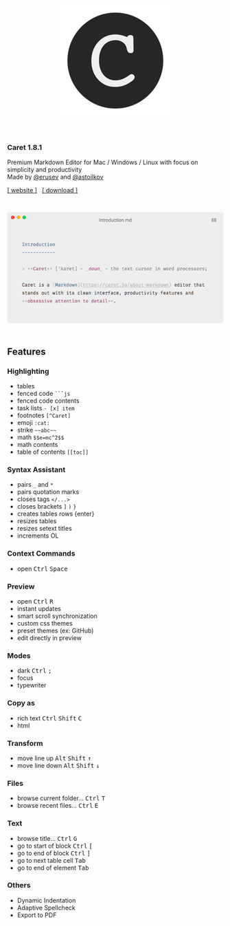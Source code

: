 <h1 align="center">
  <br>
  <br>
  <img src="./static/app-icon.png">
  <br>
  <br>
</h1>

### Caret 1.8.1

Premium Markdown Editor for Mac / Windows / Linux with focus on simplicity and productivity
<br>
Made by [@erusev](https://github.com/erusev) and [@astoilkov](https://github.com/astoilkov)

[[ website ]](https://caret.io)&nbsp;&nbsp; [[ download ]](https://github.com/careteditor/caret/releases/latest)

<h3 align="center">
<br>
<img src="./static/app.png" />
<br>
<br>
</h3>

## Features

### Highlighting

- tables
- fenced code ` ```js `
- fenced code contents
- task lists `- [x] item`
- footnotes `[^Caret]`
- emoji `:cat:`
- strike `~~abc~~`
- math `$$e=mc^2$$`
- math contents
- table of contents `[[toc]]`

### Syntax Assistant

- pairs `_` and `*`
- pairs quotation marks
- closes tags `</...>`
- closes brackets `]` `)` `}`
- creates tables rows {enter}
- resizes tables
- resizes setext titles
- increments OL

### Context Commands
- open <kbd>Ctrl</kbd> <kbd>Space</kbd>

### Preview

- open <kbd>Ctrl</kbd> <kbd>R</kbd>
- instant updates
- smart scroll synchronization
- custom css themes
- preset themes (ex: GitHub)
- edit directly in preview

### Modes

- dark <kbd>Ctrl</kbd> <kbd>;</kbd>
- focus
- typewriter

### Copy as

- rich text <kbd>Ctrl</kbd> <kbd>Shift</kbd> <kbd>C</kbd>
- html

### Transform

- move line up <kbd>Alt</kbd> <kbd>Shift</kbd> <kbd>↑</kbd>
- move line down <kbd>Alt</kbd> <kbd>Shift</kbd> <kbd>↓</kbd>

### Files

- browse current folder... <kbd>Ctrl</kbd> <kbd>T</kbd>
- browse recent files... <kbd>Ctrl</kbd> <kbd>E</kbd>

### Text

- browse title... <kbd>Ctrl</kbd> <kbd>G</kbd>
- go to start of block <kbd>Ctrl</kbd> <kbd>[</kbd>
- go to end of block <kbd>Ctrl</kbd> <kbd>]</kbd>
- go to next table cell <kbd>Tab</kbd>
- go to end of element <kbd>Tab</kbd>

### Others

- Dynamic Indentation
- Adaptive Spellcheck
- Export to PDF
